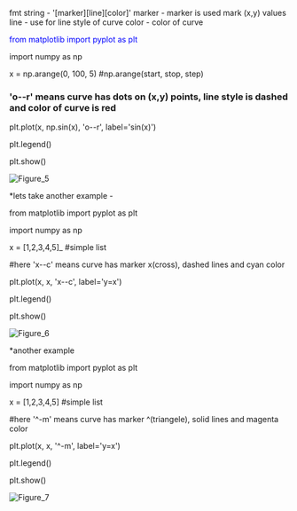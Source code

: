 fmt string - '[marker][line][color]'
marker - marker is used mark (x,y) values
line - use for line style of curve
color - color of curve

<span style="color:blue">from matplotlib import pyplot as plt</span>

import numpy as np

x = np.arange(0, 100, 5)  #np.arange(start, stop, step)

### 'o--r' means curve has dots on (x,y) points, line style is dashed and color of curve is red

plt.plot(x, np.sin(x), 'o--r', label='sin(x)')

plt.legend()

plt.show()

![Figure_5](https://user-images.githubusercontent.com/100432854/159161287-317798c2-5890-4c29-902f-97bed58a076a.png)


*lets take another example - 

from matplotlib import pyplot as plt

import numpy as np
 
x = [1,2,3,4,5]_ #simple list

#here 'x--c' means curve has marker x(cross), dashed lines and cyan color

plt.plot(x, x, 'x--c', label='y=x')

plt.legend()

plt.show()

![Figure_6](https://user-images.githubusercontent.com/100432854/159161761-5182ea84-6347-42f2-906a-e1e884b5a5a8.png)

*another example

from matplotlib import pyplot as plt

import numpy as np
 
x = [1,2,3,4,5] #simple list

#here '^-m' means curve has marker ^(triangele), solid lines and magenta color

plt.plot(x, x, '^-m', label='y=x')

plt.legend()

plt.show()

![Figure_7](https://user-images.githubusercontent.com/100432854/159162044-b072f4a3-236b-45ef-93b3-64ff3a321a60.png)

